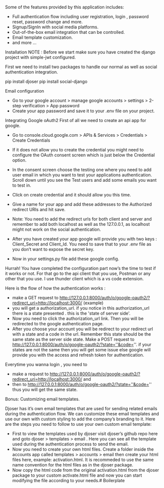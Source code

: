 Some of the features provided by this application includes:

- Full authentication flow including user registration, login , password reset, password change and more.
- Signup/SignIn with social media platforms.
- Out-of-the-box email integration that can be controlled.
- Email template customization.
- and more …

Installation
NOTE : Before we start make sure you have created the django project with simple-jwt configured.

First we need to install two packages to handle our normal as well as social authentication integration.

pip install djoser
pip install social-django


Email configuration
- Go to your google account > manage google accounts > settings > 2-step verification > App password
- Create your app password and save it to your .env file on your project.


Integrating Google oAuth2
First of all we need to create an api app for google.

- Go to console.cloud.google.com > APIs & Services > Credentials > Create Credentials
- If it does not allow you to create the credential you might need to configure the OAuth consent screen which is just below the Credential option.
- In the consent screen choose the testing one where you need to add user email in which you want to test your applications authentication. Scroll down until you see the Test users and add some emails you want to test in.
- Click on create credential and it should allow you this time.
- Give a name for your app and add these addresses to the Authorized redirect URIs and hit save.

- Note: You need to add the redirect urls for both client and server and remember to add both localhost as well as the 127.0.0.1, as localhost might not work on the social authentication.

- After you have created your app google will provide you with two keys : Client_Secret and Client_Id. You need to save that to your .env file as you don’t want to expose the secret key.
- Now in your settings.py file add these google config.


Hurrah! You have completed the configuration part now’s the time to test if it works or not. For that go to the api client that you use, Postman or any other that you use. I use thunder client which is a vs code extension.

Here is the flow of how the authentication works :

- make a GET request to http://127.0.0.1:8000/auth/o/google-oauth2/?redirect_uri=http://localhost:3000/ (example)
- you will get a authorization_url. if you notice in this authorization_url there is a state presented . this is the 'state of server side'.
- Now you need to click the authorization_url link. Then you will be redirected to the google authentication page.
- After you choose your account you will be redirect to your redirect url with a state and a code in the url. Remember this state should be the same state as the server side state.
Make a POST request to http://127.0.0.1:8000/auth/o/google-oauth2/?state=''&code=''. if your states are not the same then you will get some issue else google will provide you with the access and refresh token for authentication.


Everytime you wanna login , you need to 
- make a request to http://127.0.0.1:8000/auth/o/google-oauth2/?redirect_uri=http://localhost:3000/ and 
- then to http://127.0.0.1:8000/auth/o/google-oauth2/?state=''&code='' thus you will get the same state.


Bonus:
Customizing email templates.

Djoser has it’s own email templates that are used for sending related emails during the authentication flow. We can customize these email templates and use our own with custom styling to add the company’s branding to it. Here are the steps you need to follow to use your own custom email template:

- First to view the templates used by djoser visit djoser’s github repo here and goto djoser > templates > email . Here you can see all the template used during the authentication process to send the email.
- Now you need to create your own html files. Create a folder inside the accounts app called templates > accounts > email then create your html files here, example: activation.html. It is recommeded to use the same name convention for the html files as in the djoser package.
- Now copy the html code from the original activation.html from the djoser package to your custom activate.html file and now you can start modifying the file according to your needs.# Boilerplate
